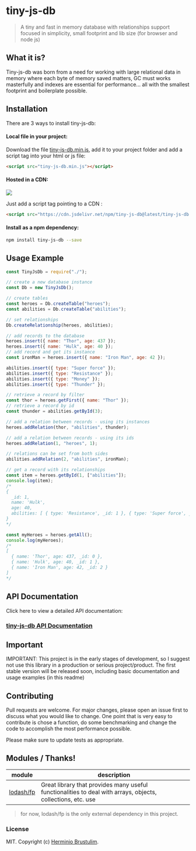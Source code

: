 # tiny-js-db

> A tiny and fast in memory database with relationships support focused in simplicity, small footprint and lib size (for browser and node js)

## What it is?

Tiny-js-db was born from a need for working with large relational data in memory where each byte of memory saved matters, GC must works masterfully and indexes are essential for performance... all with the smallest footprint and boilerplate possible.

## Installation

There are 3 ways to install tiny-js-db:

#### Local file in your project:

Download the file [tiny-js-db.min.js](https://github.com/brustulim/tiny-js-db/blob/master/tiny-js-db.min.js), add it to your project folder and add a script tag into your html or js file:

```html
<script src="tiny-js-db.min.js"></script>
```

#### Hosted in a CDN:

[![](https://data.jsdelivr.com/v1/package/npm/tiny-js-db/badge)](https://www.jsdelivr.com/package/npm/tiny-js-db)

Just add a script tag pointing to a CDN :

```html
<script src="https://cdn.jsdelivr.net/npm/tiny-js-db@latest/tiny-js-db.min.js"></script>
```

#### Install as a npm dependency:

```bash
npm install tiny-js-db --save
```

## Usage Example

```javascript
const TinyJsDb = require("./");

// create a new database instance
const Db = new TinyJsDb();

// create tables
const heroes = Db.createTable("heroes");
const abilities = Db.createTable("abilities");

// set relationships
Db.createRelationship(heroes, abilities);

// add records to the database
heroes.insert({ name: "Thor", age: 437 });
heroes.insert({ name: "Hulk", age: 40 });
// add record and get its instance
const ironMan = heroes.insert({ name: "Iron Man", age: 42 });

abilities.insert({ type: "Super force" });
abilities.insert({ type: "Resistance" });
abilities.insert({ type: "Money" });
abilities.insert({ type: "Thunder" });

// retrieve a record by filter
const thor = heroes.getFirst({ name: "Thor" });
// retrieve a record by id
const thunder = abilities.getById(3);

// add a relation between records - using its instances
heroes.addRelation(thor, "abilities", thunder);

// add a relation between records - using its ids
heroes.addRelation(1, "heroes", 1);

// relations can be set from both sides
abilities.addRelation(2, "abilities", ironMan);

// get a record with its relationships
const item = heroes.getById(1, ["abilities"]);
console.log(item);
/*
{
  _id: 1,
  name: 'Hulk',
  age: 40,
  abilities: [ { type: 'Resistance', _id: 1 }, { type: 'Super force', _id: 0 } ]
}
*/

const myHeroes = heroes.getAll();
console.log(myHeroes);
/*
[
  { name: 'Thor', age: 437, _id: 0 },
  { name: 'Hulk', age: 40, _id: 1 },
  { name: 'Iron Man', age: 42, _id: 2 }
]
*/
```

## API Documentation

Click here to view a detailed API documentation:

### [tiny-js-db API Documentation](./doc/api.md)

## Important

IMPORTANT: This project is in the early stages of development, so I suggest not use this library in a production or serious project/product.
The first stable version will be released soon, including basic documentation and usage examples (in this readme)

## Contributing

Pull requests are welcome. For major changes, please open an issue first to discuss what you would like to change.
One point that is very easy to contribute is chose a function, do some benchmarking and change the code to accomplish the most performance possible.

Please make sure to update tests as appropriate.

## Modules / Thanks!

| module                 | description                                                                                                 |
| ---------------------- | ----------------------------------------------------------------------------------------------------------- |
| [lodash/fp][lodash/fp] | Great library that provides many useful functionalities to deal with arrays, objects, collections, etc. use |

[lodash/fp]: https://github.com/lodash/lodash

> for now, lodash/fp is the only external dependency in this project.

### License

MIT. Copyright (c) [Herminio Brustulim](https://github.com/brustulim).
